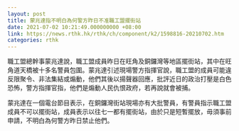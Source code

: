 ```yaml
---
layout: post
title: 蒙兆達指不明白為何警方昨日不准職工盟擺街站
date: 2021-07-02 10:21:49.000000000 +08:00
link: https://news.rthk.hk/rthk/ch/component/k2/1598816-20210702.htm
categories: rthk
---
```


職工盟總幹事蒙兆達說，職工盟成員昨日在旺角及銅鑼灣等地區擺街站，其中在旺角道天橋被十多名警員包圍。蒙兆達引述現場警方指揮官說，職工盟的成員可能違反限聚令、非法集結或煽動，他們其後以揚聲器回應，批評近日的政治打壓是白色恐怖，警方指揮官指，他們是煽動人民仇恨政府，若再說就會被捕。

蒙兆達在一個電台節目表示，在銅鑼灣街站現場亦有大批警員，有警員指示職工盟成員不可以擺街站，成員表示以往七一都有擺街站，由於只是短暫擺放，毋須事前申請，不明白為何警方昨日禁止他們。
